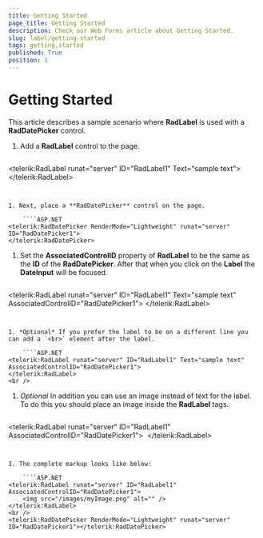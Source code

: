 ```yaml
---
title: Getting Started
page_title: Getting Started
description: Check our Web Forms article about Getting Started.
slug: label/getting-started
tags: getting,started
published: True
position: 1
---
```


# Getting Started


This article describes a sample scenario where **RadLabel** is used with a **RadDatePicker** control.


1. Add a **RadLabel** control to the page.
    ````ASP.NET
<telerik:RadLabel runat="server" ID="RadLabel1" Text="sample text">
</telerik:RadLabel>
````


1. Next, place a **RadDatePicker** control on the page.

    ````ASP.NET
<telerik:RadDatePicker RenderMode="Lightweight" runat="server" ID="RadDatePicker1">
</telerik:RadDatePicker>
````


1. Set the **AssociatedControlID** property of **RadLabel** to be the same as the **ID** of the **RadDatePicker**. After that when you click on the **Label** the **DateInput** will be focused.

    ````ASP.NET
<telerik:RadLabel runat="server" ID="RadLabel1" Text="sample text" AssociatedControlID="RadDatePicker1">
</telerik:RadLabel>
````


1. *Optional* If you prefer the label to be on a different line you can add a `<br>` element after the label.

    ````ASP.NET
<telerik:RadLabel runat="server" ID="RadLabel1" Text="sample text" AssociatedControlID="RadDatePicker1">
</telerik:RadLabel>
<br />
````


1. *Optional* In addition you can use an image instead of text for the label. To do this you should place an image inside the **RadLabel** tags.

    ````ASP.NET
<telerik:RadLabel runat="server" ID="RadLabel1" AssociatedControlID="RadDatePicker1">
    <img src="/images/myImage.png" alt="" />
</telerik:RadLabel>
<br />
````


1. The complete markup looks like below:

    ````ASP.NET
<telerik:RadLabel runat="server" ID="RadLabel1" AssociatedControlID="RadDatePicker1">
    <img src="/images/myImage.png" alt="" />
</telerik:RadLabel>
<br />
<telerik:RadDatePicker RenderMode="Lightweight" runat="server" ID="RadDatePicker1"></telerik:RadDatePicker>
````


